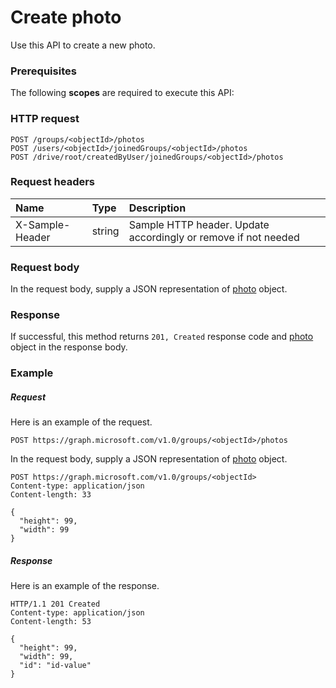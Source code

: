 # Create photo

Use this API to create a new photo.
### Prerequisites
The following **scopes** are required to execute this API: 
### HTTP request
<!-- { "blockType": "ignored" } -->
```http
POST /groups/<objectId>/photos
POST /users/<objectId>/joinedGroups/<objectId>/photos
POST /drive/root/createdByUser/joinedGroups/<objectId>/photos

```
### Request headers
| Name       | Type | Description|
|:---------------|:--------|:----------|
| X-Sample-Header  | string  | Sample HTTP header. Update accordingly or remove if not needed|

### Request body
In the request body, supply a JSON representation of [photo](../resources/photo.md) object.


### Response
If successful, this method returns `201, Created` response code and [photo](../resources/photo.md) object in the response body.

### Example
##### Request
Here is an example of the request.
<!-- {
  "blockType": "request",
  "name": "create_photo_from_group"
}-->
```http
POST https://graph.microsoft.com/v1.0/groups/<objectId>/photos
```
In the request body, supply a JSON representation of [photo](../resources/photo.md) object.
```http
POST https://graph.microsoft.com/v1.0/groups/<objectId>
Content-type: application/json
Content-length: 33

{
  "height": 99,
  "width": 99
}
```
##### Response
Here is an example of the response.
<!-- {
  "blockType": "response",
  "truncated": false,
  "@odata.type": "microsoft.graph.photo"
} -->
```http
HTTP/1.1 201 Created
Content-type: application/json
Content-length: 53

{
  "height": 99,
  "width": 99,
  "id": "id-value"
}
```

<!-- uuid: 8fcb5dbc-d5aa-4681-8e31-b001d5168d79
2015-10-25 14:57:30 UTC -->
<!-- {
  "type": "#page.annotation",
  "description": "Create photo",
  "keywords": "",
  "section": "documentation",
  "tocPath": ""
}-->